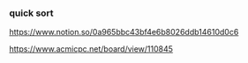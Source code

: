 ### quick sort
https://www.notion.so/0a965bbc43bf4e6b8026ddb14610d0c6<br>

https://www.acmicpc.net/board/view/110845<br>
